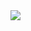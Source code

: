 <img src="https://github.com/Winterssssss/Winterssssss/blob/main/764fd61acf7d1982ade8a372c1b8e41b%20(1).jpg?raw=true">
